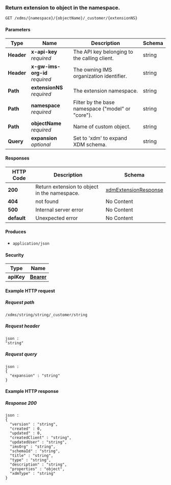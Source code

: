 
<a name="get_extension_to_object"></a>
### Return extension to object in the namespace.
```
GET /xdms/{namespace}/{objectName}/_customer/{extensionNS}
```


#### Parameters

|Type|Name|Description|Schema|
|---|---|---|---|
|**Header**|**x-api-key**  <br>*required*|The API key belonging to the calling client.|string|
|**Header**|**x-gw-ims-org-id**  <br>*required*|The owning IMS organization identifier.|string|
|**Path**|**extensionNS**  <br>*required*|The extension namespace.|string|
|**Path**|**namespace**  <br>*required*|Filter by the base namespace ("model" or "core").|string|
|**Path**|**objectName**  <br>*required*|Name of custom object.|string|
|**Query**|**expansion**  <br>*optional*|Set to 'xdm' to expand XDM schema.|string|


#### Responses

|HTTP Code|Description|Schema|
|---|---|---|
|**200**|Return extension to object in the namespace.|[xdmExtensionResponse](../definitions/xdmExtensionResponse.md#xdmextensionresponse)|
|**404**|not found|No Content|
|**500**|Internal server error|No Content|
|**default**|Unexpected error|No Content|


#### Produces

* `application/json`


#### Security

|Type|Name|
|---|---|
|**apiKey**|**[Bearer](security.md#bearer)**|


#### Example HTTP request

##### Request path
```
/xdms/string/string/_customer/string
```


##### Request header
```
json :
"string"
```


##### Request query
```
json :
{
  "expansion" : "string"
}
```


#### Example HTTP response

##### Response 200
```
json :
{
  "version" : "string",
  "created" : 0,
  "updated" : 0,
  "createdClient" : "string",
  "updatedUser" : "string",
  "imsOrg" : "string",
  "schemaId" : "string",
  "title" : "string",
  "type" : "string",
  "description" : "string",
  "properties" : "object",
  "xdmType" : "string"
}
```




